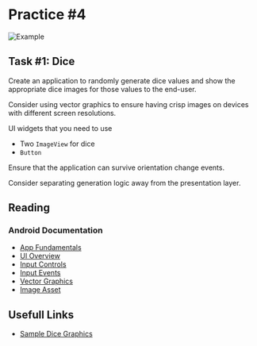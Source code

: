 Practice #4
===========

![Example](http://i.imgur.com/sjust5t.png)

## Task #1: Dice

Create an application to randomly generate dice values and show the appropriate
dice images for those values to the end-user.

Consider using vector graphics to ensure having crisp images on devices with
different screen resolutions.

UI widgets that you need to use

* Two `ImageView` for dice
* `Button`

Ensure that the application can survive orientation change events.

Consider separating generation logic away from the presentation layer.

## Reading

### Android Documentation

* [App Fundamentals](http://developer.android.com/guide/components/fundamentals.html)
* [UI Overview](http://developer.android.com/guide/topics/ui/overview.html)
* [Input Controls](http://developer.android.com/guide/topics/ui/controls.html)
* [Input Events](http://developer.android.com/guide/topics/ui/ui-events.html)
* [Vector Graphics](https://developer.android.com/studio/write/vector-asset-studio.html)
* [Image Asset](https://developer.android.com/studio/write/image-asset-studio.html)

## Usefull Links

* [Sample Dice Graphics](https://docs.google.com/presentation/d/1pnnzBPEwaz9SFJFRK6O8F-LKET1i1yA5rRydriTjJCs/edit?usp=sharing)
